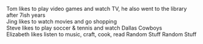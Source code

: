 Tom likes to play video games and watch TV, he also went to the library after 7ish years<br />
Jing likes to watch movies and go shopping<br />
Steve likes to play soccer & tennis and watch Dallas Cowboys<br />
Elizabeth likes listen to music, craft, cook, read
Random Stuff
Random Stuff